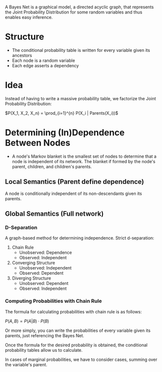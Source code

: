 A Bayes Net is a graphical model, a directed acyclic graph, that represents the Joint Probability Distribution for some random variables and thus enables easy inference.

# Structure
- The conditional probability table is written for every variable given its ancestors
- Each node is a random variable
- Each edge asserts a dependency

# Idea
Instead of having to write a massive probability table, we factorize the Joint Probability Distribution:

$P(X_1, X_2, X_n) = \prod_{i=1}^{n} P(X_i | Parents(X_i))$

# Determining (In)Dependence Between Nodes
- A node's Markov blanket is the smallest set of nodes to determine that a node is independent of its network. The blanket if formed by the node's parent, children, and children's parents.

## Local Semantics (Parent define dependence)
A node is conditionally independent of its non-descendants given its parents.

## Global Semantics (Full network)
### D-Separation
A graph-based method for determining independence. Strict d-separation:

1) Chain Rule
	- Unobserved: Dependence
	- Observed: Independent
2) Converging Structure
	- Unobserved: Independent
	- Observed: Dependent
3) Diverging Structure
	- Unobserved: Dependent
	- Observed: Independent

### Computing Probabilities with Chain Rule
The formula for calculating probabilities with chain rule is as follows:

$P(A,B) = P(A|B) \cdot P(B)$

Or more simply, you can write the probabilities of every variable given its parents, just referencing the Bayes Net.

Once the formula for the desired probability is obtained, the conditional probability tables allow us to calculate.

In cases of marginal probabilities, we have to consider cases, summing over the variable's parent.